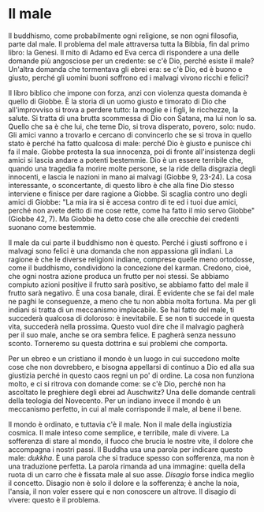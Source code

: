 # Il male

Il buddhismo, come probabilmente ogni religione, se non ogni filosofia, parte dal male. Il problema del male attraversa tutta la Bibbia, fin dal primo libro: la Genesi. Il mito di Adamo ed Eva cerca di rispondere a una delle domande più angosciose per un credente: se c'è Dio, perché esiste il male? Un'altra domanda che tormentava gli ebrei era: se c'è Dio, ed è buono e giusto, perché gli uomini buoni soffrono ed i malvagi vivono ricchi e felici?

Il libro biblico che impone con forza, anzi con violenza questa domanda è quello di Giobbe. È la storia di un uomo giusto e timorato di Dio che all'improvviso si trova a perdere tutto: la moglie e i figli, le ricchezze, la salute. Si tratta di una brutta scommessa di Dio con Satana, ma lui non lo sa. Quello che sa è che lui, che teme Dio, si trova disperato, povero, solo: nudo. Gli amici vanno a trovarlo e cercano di convincerlo che se si trova in quello stato è perché ha fatto qualcosa di male: perché Dio è giusto e punisce chi fa il male. Giobbe protesta la sua innocenza, poi di fronte all'insistenza degli amici si lascia andare a potenti bestemmie. Dio è un essere terribile che, quando una tragedia fa morire molte persone, se la ride della disgrazia degli innocenti, e lascia le nazioni in mano ai malvagi (Giobbe 9, 23-24). La cosa interessante, o sconcertante, di questo libro è che alla fine Dio stesso interviene e finisce per dare ragione a Giobbe. Si scaglia contro uno degli amici di Giobbe: "La mia ira si è accesa contro di te ed i tuoi due amici, perché non avete detto di me cose rette, come ha fatto il mio servo Giobbe" (Giobbe 42, 7). Ma Giobbe ha detto cose che alle orecchie dei credenti suonano come bestemmie.

Il male da cui parte il buddhismo non è questo. Perché i giusti soffrono e i malvagi sono felici è una domanda che non appassiona gli indiani. La ragione è che le diverse religioni indiane, comprese quelle meno ortodosse, come il buddhismo, condividono la concezione del karman. Credono, cioè, che ogni nostra azione produca un frutto per noi stessi. Se abbiamo compiuto azioni positive il frutto sarà positivo, se abbiamo fatto del male il frutto sarà negativo. È una cosa banale, dirai. È evidente che se fai del male ne paghi le conseguenze, a meno che tu non abbia molta fortuna. Ma per gli indiani si tratta di un meccanismo implacabile. Se hai fatto del male, ti succederà qualcosa di doloroso: è inevitabile. E se non ti succede in questa vita, succederà nella prossima. Questo vuol dire che il malvagio pagherà per il suo male, anche se ora sembra felice. E pagherà senza nessuno sconto. Torneremo su questa dottrina e sui problemi che comporta.

Per un ebreo e un cristiano il mondo è un luogo in cui succedono molte cose che non dovrebbero, e bisogna appellarsi di continuo a Dio ed alla sua giustizia perché in questo caos regni un po' di ordine. La cosa non funziona molto, e ci si ritrova con domande come: se c'è Dio, perché non ha ascoltato le preghiere degli ebrei ad Auschwitz? Una delle domande centrali della teologia del Novecento. Per un indiano invece il mondo è un meccanismo perfetto, in cui al male corrisponde il male, al bene il bene.

Il mondo è ordinato, e tuttavia c'è il male. Non il male della ingiustizia cosmica. Il male inteso come semplice, e terribile, male di vivere. La sofferenza di stare al mondo, il fuoco che brucia le nostre vite, il dolore che accompagna i nostri passi. Il Buddha usa una parola per indicare questo male: _dukkha_. È una parola che si traduce spesso con sofferenza, ma non è una traduzione perfetta. La parola rimanda ad una immagine: quella della ruota di un carro che è fissata male al suo asse. _Disagio_ forse indica meglio il concetto. Disagio non è solo il dolore e la sofferenza; è anche la noia, l'ansia, il non voler essere qui e non conoscere un altrove. Il disagio di vivere: questo è il problema.
